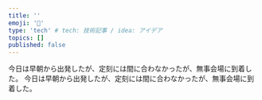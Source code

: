 ```yaml
---
title: ''
emoji: '📝'
type: 'tech' # tech: 技術記事 / idea: アイデア
topics: []
published: false
---
```


今日は早朝から出発したが、定刻には間に合わなかったが、無事会場に到着した。
今日は早朝から出発したが、定刻には間に合わなかったが、無事会場に到着した。
